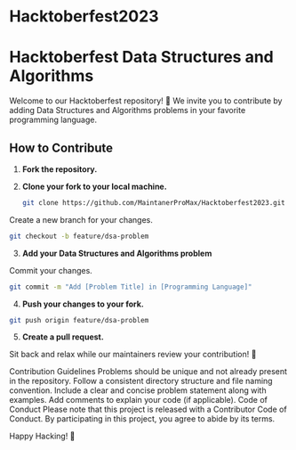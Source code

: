 # Hacktoberfest2023

# Hacktoberfest Data Structures and Algorithms

Welcome to our Hacktoberfest repository! 🎉 We invite you to contribute by adding Data Structures and Algorithms problems in your favorite programming language.

## How to Contribute

1. **Fork the repository.**

2. **Clone your fork to your local machine.**

   ```bash
   git clone https://github.com/MaintanerProMax/Hacktoberfest2023.git
Create a new branch for your changes.

```bash
git checkout -b feature/dsa-problem
```
3. **Add your Data Structures and Algorithms problem**

Commit your changes.

```bash
git commit -m "Add [Problem Title] in [Programming Language]"
```
4. **Push your changes to your fork.**

```bash
git push origin feature/dsa-problem
```
5. **Create a pull request.**

Sit back and relax while our maintainers review your contribution! 🚀

Contribution Guidelines
Problems should be unique and not already present in the repository.
Follow a consistent directory structure and file naming convention.
Include a clear and concise problem statement along with examples.
Add comments to explain your code (if applicable).
Code of Conduct
Please note that this project is released with a Contributor Code of Conduct. By participating in this project, you agree to abide by its terms.


Happy Hacking! 🚀
